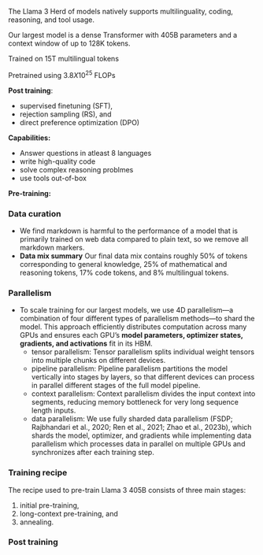 
The Llama 3 Herd of models natively supports multilinguality, coding, reasoning, and tool usage.

Our largest model is a dense Transformer with 405B parameters and a context window of up to 128K tokens.

Trained on 15T multilingual tokens

Pretrained using $3.8 X 10^{25}$ FLOPs

**Post training**: 
- supervised finetuning (SFT), 
- rejection sampling (RS), and 
- direct preference optimization (DPO)

**Capabilities:**
- Answer questions in atleast 8 languages
- write high-quality code
- solve complex reasoning problmes
- use tools out-of-box

**Pre-training:**

### Data curation
- We find markdown is harmful to the performance of a model that is primarily trained on web data compared to plain text, so we remove all markdown markers.
- **Data mix summary** Our final data mix contains roughly 50% of tokens corresponding to general knowledge, 25% of mathematical and reasoning tokens, 17% code tokens, and 8% multilingual tokens.

### Parallelism
- To scale training for our largest models, we use 4D parallelism—a combination of four different types of parallelism methods—to shard the model. This approach efficiently distributes computation across many GPUs and ensures each GPU’s **model parameters, optimizer states, gradients, and activations** fit in its HBM.
	- tensor parallelism: Tensor parallelism splits individual weight tensors into multiple chunks on different devices. 
	- pipeline parallelism: Pipeline parallelism partitions the model vertically into stages by layers, so that different devices can process in parallel different stages of the full model pipeline. 
	- context parallelism: Context parallelism divides the input context into segments, reducing memory bottleneck for very long sequence length inputs.  
	- data parallelism: We use fully sharded data parallelism (FSDP; Rajbhandari et al., 2020; Ren et al., 2021; Zhao et al., 2023b), which shards the model, optimizer, and gradients while implementing data parallelism which processes data in parallel on multiple GPUs and synchronizes after each training step.

### Training recipe
The recipe used to pre-train Llama 3 405B consists of three main stages: 
1. initial pre-training, 
2. long-context pre-training, and 
3. annealing.

### Post training
